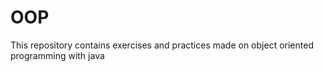 # OOP
This repository contains exercises and practices made on object oriented programming with java 
